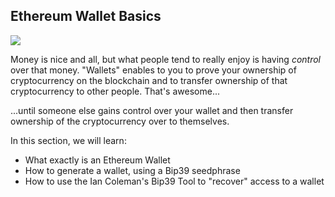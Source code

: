 ## Ethereum Wallet Basics 
![](https://cdn.pixabay.com/photo/2017/03/07/23/34/wallet-2125548_1280.jpg)

Money is nice and all, but what people tend to really enjoy is having *control* over that money. "Wallets" enables to you to prove your ownership of cryptocurrency on the blockchain and to transfer ownership of that cryptocurrency to other people. That's awesome...

...until someone else gains control over your wallet and then transfer ownership of the cryptocurrency over to themselves.

In this section, we will learn:

- What exactly is an Ethereum Wallet
- How to generate a wallet, using a Bip39 seedphrase
- How to use the Ian Coleman's Bip39 Tool to "recover" access to a wallet